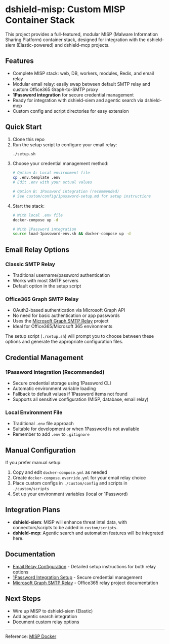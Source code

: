# dshield-misp: Custom MISP Container Stack

This project provides a full-featured, modular MISP (Malware Information Sharing Platform) container stack, designed for integration with the dshield-siem (Elastic-powered) and dshield-mcp projects.

## Features
- Complete MISP stack: web, DB, workers, modules, Redis, and email relay
- Modular email relay: easily swap between default SMTP relay and custom Office365 Graph-to-SMTP proxy
- **1Password integration** for secure credential management
- Ready for integration with dshield-siem and agentic search via dshield-mcp
- Custom config and script directories for easy extension

## Quick Start
1. Clone this repo
2. Run the setup script to configure your email relay:
   ```sh
   ./setup.sh
   ```
3. Choose your credential management method:
   ```sh
   # Option A: Local environment file
   cp .env.template .env
   # Edit .env with your actual values
   
   # Option B: 1Password integration (recommended)
   # See custom/config/1password-setup.md for setup instructions
   ```
4. Start the stack:
   ```sh
   # With local .env file
   docker-compose up -d
   
   # With 1Password integration
   source load-1password-env.sh && docker-compose up -d
   ```

## Email Relay Options

### Classic SMTP Relay
- Traditional username/password authentication
- Works with most SMTP servers
- Default option in the setup script

### Office365 Graph SMTP Relay
- OAuth2-based authentication via Microsoft Graph API
- No need for basic authentication or app passwords
- Uses the [Microsoft Graph SMTP Relay](https://github.com/ggpwnkthx/Microsoft-Graph-SMTP-Relay) project
- Ideal for Office365/Microsoft 365 environments

The setup script (`./setup.sh`) will prompt you to choose between these options and generate the appropriate configuration files.

## Credential Management

### 1Password Integration (Recommended)
- Secure credential storage using 1Password CLI
- Automatic environment variable loading
- Fallback to default values if 1Password items not found
- Supports all sensitive configuration (MISP, database, email relay)

### Local Environment File
- Traditional `.env` file approach
- Suitable for development or when 1Password is not available
- Remember to add `.env` to `.gitignore`

## Manual Configuration
If you prefer manual setup:
1. Copy and edit `docker-compose.yml` as needed
2. Create `docker-compose.override.yml` for your email relay choice
3. Place custom configs in `./custom/config` and scripts in `./custom/scripts`
4. Set up your environment variables (local or 1Password)

## Integration Plans
- **dshield-siem**: MISP will enhance threat intel data, with connectors/scripts to be added in `custom/scripts`.
- **dshield-mcp**: Agentic search and automation features will be integrated here.

## Documentation
- [Email Relay Configuration](custom/config/relay.md) - Detailed setup instructions for both relay options
- [1Password Integration Setup](custom/config/1password-setup.md) - Secure credential management
- [Microsoft Graph SMTP Relay](https://github.com/ggpwnkthx/Microsoft-Graph-SMTP-Relay) - Office365 relay project documentation

## Next Steps
- Wire up MISP to dshield-siem (Elastic)
- Add agentic search integration
- Document custom relay options

---
Reference: [MISP Docker](https://github.com/MISP/misp-docker) 